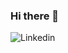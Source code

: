### Hi there 👋




![Linkedin](https://img.shields.io/badge/LinkedIn-0077B5?style=for-the-badge&logo=linkedin&logoColor=white)
<!--
**Braecksen/Braecksen** is a ✨ _special_ ✨ repository because its `README.md` (this file) appears on your GitHub profile.

Here are some ideas to get you started:

- 🔭 I’m currently working on ...
- 🌱 I’m currently learning ...
- 👯 I’m looking to collaborate on ...
- 🤔 I’m looking for help with ...
- 💬 Ask me about ...
- 📫 How to reach me: for inquiries please contact simon.braeck@hotmail.com
- 😄 Pronouns: ...
- ⚡ Fun fact: ...
-->
